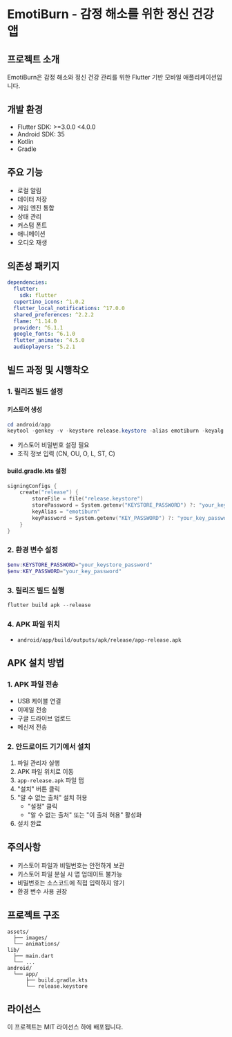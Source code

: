 # EmotiBurn - 감정 해소를 위한 정신 건강 앱

## 프로젝트 소개
EmotiBurn은 감정 해소와 정신 건강 관리를 위한 Flutter 기반 모바일 애플리케이션입니다.

## 개발 환경
- Flutter SDK: >=3.0.0 <4.0.0
- Android SDK: 35
- Kotlin
- Gradle

## 주요 기능
- 로컬 알림
- 데이터 저장
- 게임 엔진 통합
- 상태 관리
- 커스텀 폰트
- 애니메이션
- 오디오 재생

## 의존성 패키지
```yaml
dependencies:
  flutter:
    sdk: flutter
  cupertino_icons: ^1.0.2
  flutter_local_notifications: ^17.0.0
  shared_preferences: ^2.2.2
  flame: ^1.14.0
  provider: ^6.1.1
  google_fonts: ^6.1.0
  flutter_animate: ^4.5.0
  audioplayers: ^5.2.1
```

## 빌드 과정 및 시행착오

### 1. 릴리즈 빌드 설정
#### 키스토어 생성
```powershell
cd android/app
keytool -genkey -v -keystore release.keystore -alias emotiburn -keyalg RSA -keysize 2048 -validity 10000
```
- 키스토어 비밀번호 설정 필요
- 조직 정보 입력 (CN, OU, O, L, ST, C)

#### build.gradle.kts 설정
```kotlin
signingConfigs {
    create("release") {
        storeFile = file("release.keystore")
        storePassword = System.getenv("KEYSTORE_PASSWORD") ?: "your_keystore_password"
        keyAlias = "emotiburn"
        keyPassword = System.getenv("KEY_PASSWORD") ?: "your_key_password"
    }
}
```

### 2. 환경 변수 설정
```powershell
$env:KEYSTORE_PASSWORD="your_keystore_password"
$env:KEY_PASSWORD="your_key_password"
```

### 3. 릴리즈 빌드 실행
```powershell
flutter build apk --release
```

### 4. APK 파일 위치
- `android/app/build/outputs/apk/release/app-release.apk`

## APK 설치 방법

### 1. APK 파일 전송
- USB 케이블 연결
- 이메일 전송
- 구글 드라이브 업로드
- 메신저 전송

### 2. 안드로이드 기기에서 설치
1. 파일 관리자 실행
2. APK 파일 위치로 이동
3. `app-release.apk` 파일 탭
4. "설치" 버튼 클릭
5. "알 수 없는 출처" 설치 허용
   - "설정" 클릭
   - "알 수 없는 출처" 또는 "이 출처 허용" 활성화
6. 설치 완료

## 주의사항
- 키스토어 파일과 비밀번호는 안전하게 보관
- 키스토어 파일 분실 시 앱 업데이트 불가능
- 비밀번호는 소스코드에 직접 입력하지 않기
- 환경 변수 사용 권장

## 프로젝트 구조
```
assets/
  ├── images/
  └── animations/
lib/
  ├── main.dart
  └── ...
android/
  └── app/
      ├── build.gradle.kts
      └── release.keystore
```

## 라이선스
이 프로젝트는 MIT 라이선스 하에 배포됩니다. 